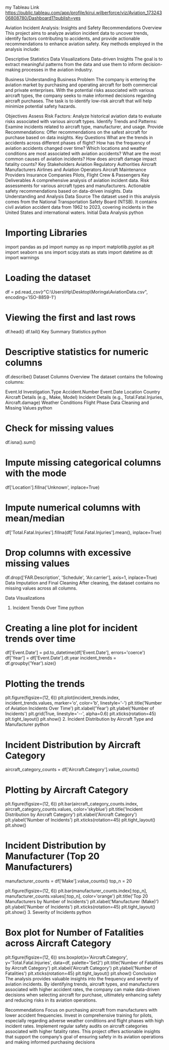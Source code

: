 my Tableau Link
https://public.tableau.com/app/profile/kirui.wilberforce/viz/Aviation_17324306808780/Dashboard1?publish=yes



Aviation Incident Analysis: Insights and Safety Recommendations
Overview
This project aims to analyze aviation incident data to uncover trends, identify factors contributing to accidents, and provide actionable recommendations to enhance aviation safety. Key methods employed in the analysis include:

Descriptive Statistics
Data Visualizations
Data-driven Insights
The goal is to extract meaningful patterns from the data and use them to inform decision-making processes in the aviation industry.

Business Understanding
Business Problem
The company is entering the aviation market by purchasing and operating aircraft for both commercial and private enterprises. With the potential risks associated with various aircraft types, the company seeks to make informed decisions regarding aircraft purchases. The task is to identify low-risk aircraft that will help minimize potential safety hazards.

Objectives
Assess Risk Factors: Analyze historical aviation data to evaluate risks associated with various aircraft types.
Identify Trends and Patterns: Examine incidents related to aircraft type, manufacturer, and usage.
Provide Recommendations: Offer recommendations on the safest aircraft for purchase based on data insights.
Key Questions
What are the trends in accidents across different phases of flight?
How has the frequency of aviation accidents changed over time?
Which locations and weather conditions are most associated with aviation accidents?
What are the most common causes of aviation incidents?
How does aircraft damage impact fatality counts?
Key Stakeholders
Aviation Regulatory Authorities
Aircraft Manufacturers
Airlines and Aviation Operators
Aircraft Maintenance Providers
Insurance Companies
Pilots, Flight Crew & Passengers
Key Deliverables
A comprehensive analysis of aviation incident data.
Risk assessments for various aircraft types and manufacturers.
Actionable safety recommendations based on data-driven insights.
Data Understanding and Analysis
Data Source
The dataset used in this analysis comes from the National Transportation Safety Board (NTSB). It contains civil aviation accident data from 1962 to 2023, covering incidents in the United States and international waters.
Initial Data Analysis
python
# Importing Libraries
import pandas as pd
import numpy as np
import matplotlib.pyplot as plt
import seaborn as sns
import scipy.stats as stats
import datetime as dt
import warnings

# Loading the dataset
df = pd.read_csv(r"C:\Users\Hp\Desktop\Moringa\AviationData.csv", encoding='ISO-8859-1')

# Viewing the first and last rows
df.head()
df.tail()
Key Summary Statistics
python

# Descriptive statistics for numeric columns
df.describe()
Dataset Columns Overview
The dataset contains the following columns:

Event.Id
Investigation.Type
Accident.Number
Event.Date
Location
Country
Aircraft Details (e.g., Make, Model)
Incident Details (e.g., Total.Fatal.Injuries, Aircraft.damage)
Weather Conditions
Flight Phase
Data Cleaning and Missing Values
python

# Check for missing values
df.isna().sum()

# Impute missing categorical columns with the mode
df['Location'].fillna('Unknown', inplace=True)
# Impute numerical columns with mean/median
df['Total.Fatal.Injuries'].fillna(df['Total.Fatal.Injuries'].mean(), inplace=True)

# Drop columns with excessive missing values
df.drop(['FAR.Description', 'Schedule', 'Air.carrier'], axis=1, inplace=True)
Data Imputation and Final Cleaning
After cleaning, the dataset contains no missing values across all columns.

Data Visualizations
1. Incident Trends Over Time
python

# Creating a line plot for incident trends over time
df['Event.Date'] = pd.to_datetime(df['Event.Date'], errors='coerce')
df['Year'] = df['Event.Date'].dt.year
incident_trends = df.groupby('Year').size()

# Plotting the trends
plt.figure(figsize=(12, 6))
plt.plot(incident_trends.index, incident_trends.values, marker='o', color='b', linestyle='-')
plt.title('Number of Aviation Incidents Over Time')
plt.xlabel('Year')
plt.ylabel('Number of Incidents')
plt.grid(True, linestyle='--', alpha=0.6)
plt.xticks(rotation=45)
plt.tight_layout()
plt.show()
2. Incident Distribution by Aircraft Type and Manufacturer
python

# Incident Distribution by Aircraft Category
aircraft_category_counts = df['Aircraft.Category'].value_counts()

# Plotting by Aircraft Category
plt.figure(figsize=(12, 6))
plt.bar(aircraft_category_counts.index, aircraft_category_counts.values, color='skyblue')
plt.title('Incident Distribution by Aircraft Category')
plt.xlabel('Aircraft Category')
plt.ylabel('Number of Incidents')
plt.xticks(rotation=45)
plt.tight_layout()
plt.show()

# Incident Distribution by Manufacturer (Top 20 Manufacturers)
manufacturer_counts = df['Make'].value_counts()
top_n = 20  

plt.figure(figsize=(12, 6))
plt.bar(manufacturer_counts.index[:top_n], manufacturer_counts.values[:top_n], color='orange')
plt.title('Top 20 Manufacturers by Number of Incidents')
plt.xlabel('Manufacturer (Make)')
plt.ylabel('Number of Incidents')
plt.xticks(rotation=45)
plt.tight_layout()
plt.show()
3. Severity of Incidents
python


# Box plot for Number of Fatalities across Aircraft Category 
plt.figure(figsize=(12, 6))
sns.boxplot(x='Aircraft.Category', y='Total.Fatal.Injuries', data=df, palette='Set2')
plt.title('Number of Fatalities by Aircraft Category')
plt.xlabel('Aircraft Category')
plt.ylabel('Number of Fatalities')
plt.xticks(rotation=45)
plt.tight_layout()
plt.show()
Conclusion
The analysis provides valuable insights into the frequency and severity of aviation incidents. By identifying trends, aircraft types, and manufacturers associated with higher accident rates, the company can make data-driven decisions when selecting aircraft for purchase, ultimately enhancing safety and reducing risks in its aviation operations.

Recommendations
Focus on purchasing aircraft from manufacturers with lower accident frequencies.
Invest in comprehensive training for pilots, especially regarding adverse weather conditions and flight phases with high incident rates.
Implement regular safety audits on aircraft categories associated with higher fatality rates.
This project offers actionable insights that support the company’s goal of ensuring safety in its aviation operations and making informed purchasing decisions
